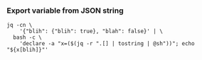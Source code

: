 ### Export variable from JSON string

```
jq -cn \
    '{"blih": {"blih": true}, "blah": false}' | \
  bash -c \
    'declare -a "x=($(jq -r ".[] | tostring | @sh"))"; echo "${x[blih]}"'
```

